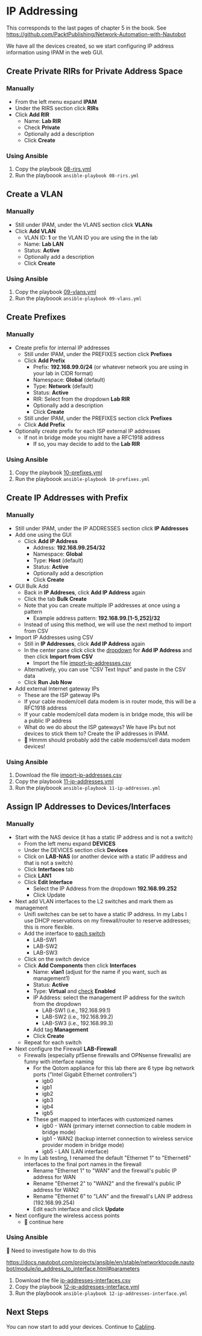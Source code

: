 # IP Addressing
This corresponds to the last pages of chapter 5 in the book. See https://github.com/PacktPublishing/Network-Automation-with-Nautobot

We have all the devices created, so we start configuring IP address information using IPAM in the web GUI.

## Create Private RIRs for Private Address Space
### Manually
- From the left menu expand **IPAM**
- Under the RIRS section click **RIRs**
- Click **Add RIR**
  - Name: **Lab RIR**
  - Check **Private**
  - Optionally add a description
  - Click **Create**
### Using Ansible
1. Copy the playbook [08-rirs.yml](ansible/08-rirs.yml)
2. Run the playboook `ansible-playbook 08-rirs.yml`

## Create a VLAN
### Manually
- Still  under IPAM, under the VLANS section click **VLANs**
- Click **Add VLAN**
  - VLAN ID: **1** or the VLAN ID you are using the in the lab
  - Name: **Lab LAN**
  - Status: **Active**
  - Optionally add a description
  - Click **Create**
### Using Ansible
1. Copy the playbook [09-vlans.yml](ansible/09-vlans.yml)
2. Run the playboook `ansible-playbook 09-vlans.yml`

## Create Prefixes
### Manually
- Create prefix for internal IP addresses
  - Still  under IPAM, under the PREFIXES section click **Prefixes**
  - Click **Add Prefix**
    - Prefix: **192.168.99.0/24** (or whatever network you are using in your lab in CIDR format)
    - Namespace: **Global** (default)
    - Type: **Network** (default)
    - Status: **Active**
    - RIR: Select from the dropdown **Lab RIR**
    - Optionally add a description
    - Click **Create**
  - Still  under IPAM, under the PREFIXES section click **Prefixes**
  - Click **Add Prefix**
- Optionally create prefix for each ISP external IP addresses
  - If not in bridge mode you might have a RFC1918 address
    - If so, you may decide to add to the **Lab RIR**
### Using Ansible
1. Copy the playbook [10-prefixes.yml](ansible/10-prefixes.yml)
2. Run the playboook `ansible-playbook 10-prefixes.yml`

## Create IP Addresses with Prefix
### Manually
- Still  under IPAM, under the IP ADDRESSES section click **IP Addresses**
- Add one using the GUI
  - Click **Add IP Address**
    - Address: **192.168.99.254/32**
    - Namespace: **Global**
    - Type: **Host** (default)
    - Status: **Active**
    - Optionally add a description
    - Click **Create**
- GUI Bulk Add
  - Back in **IP Addreses**, click **Add IP Address** again
  - Click the tab **Bulk Create**
  - Note that you can create multiple IP addresses at once using a pattern
    - Example address pattern: **192.168.99.[1-5,252]/32**
  - Instead of using this method, we will use the next method to import from CSV
- Import IP Addresses using CSV
  - Still in **IP Addresses**,  click **Add IP Address** again
  - In the center pane click click the <ins>dropdown</ins> for **Add IP Address** and then click **Import from CSV**
    - Import the file [import-ip-addresses.csv](import-ip-addresses.csv)
  - Alternatively, you can use "CSV Text Input" and paste in the CSV data
  - Click **Run Job Now**
- Add external Internet gateway IPs
  - These are the ISP gateway IPs
  - If your cable modem/cell data modem is in router mode, this will be a RFC1918 address
  - If your cable modem/cell data modem is in bridge mode, this will be a public IP address
  - What do we do about the ISP gateways? We have IPs but not devices to stick them to? Create the IP addresses in IPAM.
  - 🌱 Hmmm should probably add the cable modems/cell data modem devices!

### Using Ansible
1. Download the file [import-ip-addresses.csv](import-ip-addresses.csv)
1. Copy the playbook [11-ip-addresses.yml](ansible/11-ip-addresses.yml)
2. Run the playboook `ansible-playbook 11-ip-addresses.yml`

## Assign IP Addresses to Devices/Interfaces
### Manually
- Start with the NAS device (it has a static IP address and is not a switch)
  - From the left menu expand **DEVICES**
  - Under the DEVICES  section click **Devices**
  - Click on **LAB-NAS** (or another device with a static IP address and that is not a switch)
  - Click **Interfaces** tab
  - Click **LAN1**
  - Click **Edit Interface**
    - Select the IP Address from the dropdown **192.168.99.252**
    - Click Update
- Next add VLAN interfaces to the L2 switches and mark them as management
  - Unifi switches can be set to have a static IP address. In my Labs I use DHCP reservations on my firewall/router to reserve addresses; this is more flexible.
  - Add the interface to <ins>each switch</ins>
    - LAB-SW1
    - LAB-SW2
    - LAB-SW3
  - Click on the switch device
  - Click **Add Components** then click **Interfaces**
    - Name: **vlan1** (adjust for the name if you want, such as management1)
    - Status: **Active**
    - Type: **Virtual** and <ins>check</ins> **Enabled**
    - IP Address: select the management IP address for the switch from the dropdown
      - LAB-SW1 (i.e., 192.168.99.1)
      - LAB-SW2 (i.e., 192.168.99.2)
      - LAB-SW3 (i.e., 192.168.99.3)
    - Add tag **Management**
    - Click **Create**
  - Repeat for each switch
- Next configure the Firewall **LAB-Firewall**
  - Firewalls (especially pfSense firewalls and OPNsense firewalls) are funny with interface naming
    - For the Qotom appliance for this lab there are 6 type ibg network ports ("Intel Gigabit Ethernet controllers")
      - igb0
      - igb1
      - igb2
      - igb3
      - igb4
      - igb5
    - These get mapped to interfaces with customized names
      - igb0 - WAN (primary internet connection to cable modem in bridge mode)
      - igb1 - WAN2 (backup internet connection to wireless service provider modem in bridge mode)
      - igb5 - LAN (LAN interface)
  - In my Lab testing, I renamed the default "Ethernet 1" to "Ethernet6" interfaces to the final port names in the firewall
    - Rename "Ethernet 1" to "WAN" and the firewall's public IP address for WAN
    - Rename "Ethernet 2" to "WAN2" and the firewall's public IP address for WAN2
    - Rename "Ethernet 6" to "LAN" and the firewall's LAN IP address (192.168.99.254)
    - Edit each interface and click **Update**
- Next configure the wireless access points
  - 🌱 continue here

### Using Ansible
🌱 Need to investigate how to do this

https://docs.nautobot.com/projects/ansible/en/stable/networktocode.nautobot/module/ip_address_to_interface.html#parameters

1. Download the file [ip-addresses-interfaces.csv](ip-addresses-interfaces.csv)
1. Copy the playbook [12-ip-addresses-interface.yml](ansible/12-ip-addresses-interface.yml)
2. Run the playboook `ansible-playbook 12-ip-addresses-interface.yml`

## Next Steps
You can now start to add your devices. Continue to [Cabling](5_Cabling.md).
